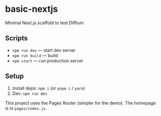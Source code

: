 # basic-nextjs

Minimal Next.js scaffold to test Diffium.

## Scripts

- `npm run dev` — start dev server
- `npm run build` — build
- `npm start` — run production server

## Setup

1. Install deps: `npm i` (or `pnpm i` / `yarn`)
2. Dev: `npm run dev`

This project uses the Pages Router (simpler for the demo). The homepage is in `pages/index.js`.
